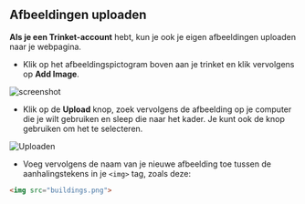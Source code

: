 ## Afbeeldingen uploaden

**Als je een Trinket-account** hebt, kun je ook je eigen afbeeldingen uploaden naar je webpagina.

+ Klik op het afbeeldingspictogram boven aan je trinket en klik vervolgens op **Add Image**.

![screenshot](images/story-upload.png)

+ Klik op de **Upload** knop, zoek vervolgens de afbeelding op je computer die je wilt gebruiken en sleep die naar het kader. Je kunt ook de knop gebruiken om het te selecteren.

![Uploaden](images/upload-image.png)

+ Voeg vervolgens de naam van je nieuwe afbeelding toe tussen de aanhalingstekens in je `<img>` tag, zoals deze:

```html
<img src="buildings.png">
```